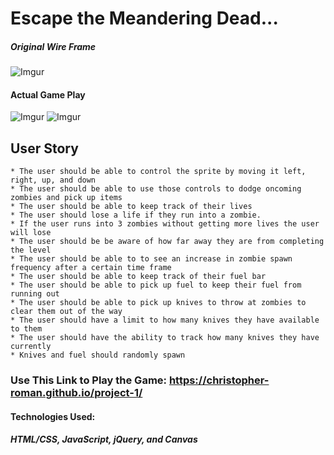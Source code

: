 
# Escape the Meandering Dead... #
##### Original Wire Frame ####
![Imgur](https://i.imgur.com/sKW0bGm.png)

#### Actual Game Play ####
![Imgur](https://i.imgur.com/8z2yIU8.png) ![Imgur](https://i.imgur.com/f6MyoIz.png)


## User Story ##
	* The user should be able to control the sprite by moving it left, right, up, and down
	* The user should be able to use those controls to dodge oncoming zombies and pick up items
	* The user should be able to keep track of their lives
	* The user should lose a life if they run into a zombie.
	* If the user runs into 3 zombies without getting more lives the user will lose
	* The user should be be aware of how far away they are from completing the level
	* The user should be able to to see an increase in zombie spawn frequency after a certain time frame
	* The user should be able to keep track of their fuel bar
	* The user should be able to pick up fuel to keep their fuel from running out
	* The user should be able to pick up knives to throw at zombies to clear them out of the way
	* The user should have a limit to how many knives they have available to them 
	* The user should have the ability to track how many knives they have currently 
	* Knives and fuel should randomly spawn

  ### Use This Link to Play the Game: https://christopher-roman.github.io/project-1/ ###

  #### Technologies Used: ####
  ##### HTML/CSS, JavaScript, jQuery, and Canvas #####